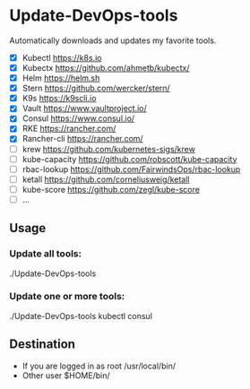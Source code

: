 # Update-DevOps-tools
Automatically downloads and updates my favorite tools.

- [x] Kubectl https://k8s.io
- [x] Kubectx https://github.com/ahmetb/kubectx/
- [x] Helm https://helm.sh
- [x] Stern https://github.com/wercker/stern/
- [x] K9s https://k9scli.io
- [x] Vault https://www.vaultproject.io/
- [x] Consul https://www.consul.io/
- [x] RKE https://rancher.com/
- [x] Rancher-cli https://rancher.com/
- [ ] krew https://github.com/kubernetes-sigs/krew
- [ ] kube-capacity https://github.com/robscott/kube-capacity 
- [ ] rbac-lookup https://github.com/FairwindsOps/rbac-lookup
- [ ] ketall https://github.com/corneliusweig/ketall
- [ ] kube-score https://github.com/zegl/kube-score
- [ ] ...

## Usage

### Update all tools:

./Update-DevOps-tools

### Update one or more tools:

./Update-DevOps-tools kubectl consul

## Destination

* If you are logged in as root /usr/local/bin/
* Other user $HOME/bin/
